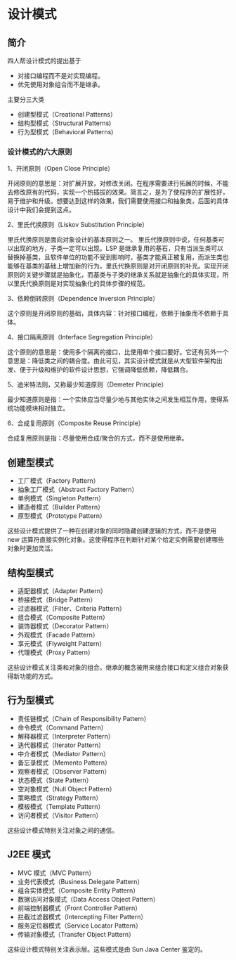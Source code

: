 # 设计模式

## 简介
四人帮设计模式的提出基于

* 对接口编程而不是对实现编程。
* 优先使用对象组合而不是继承。

主要分三大类

* 创建型模式（Creational Patterns）
* 结构型模式（Structural Patterns)
* 行为型模式（Behavioral Patterns)

### 设计模式的六大原则

1、开闭原则（Open Close Principle）

开闭原则的意思是：对扩展开放，对修改关闭。在程序需要进行拓展的时候，不能去修改原有的代码，实现一个热插拔的效果。简言之，是为了使程序的扩展性好，易于维护和升级。想要达到这样的效果，我们需要使用接口和抽象类，后面的具体设计中我们会提到这点。

2、里氏代换原则（Liskov Substitution Principle）

里氏代换原则是面向对象设计的基本原则之一。 里氏代换原则中说，任何基类可以出现的地方，子类一定可以出现。LSP 是继承复用的基石，只有当派生类可以替换掉基类，且软件单位的功能不受到影响时，基类才能真正被复用，而派生类也能够在基类的基础上增加新的行为。里氏代换原则是对开闭原则的补充。实现开闭原则的关键步骤就是抽象化，而基类与子类的继承关系就是抽象化的具体实现，所以里氏代换原则是对实现抽象化的具体步骤的规范。

3、依赖倒转原则（Dependence Inversion Principle）

这个原则是开闭原则的基础，具体内容：针对接口编程，依赖于抽象而不依赖于具体。

4、接口隔离原则（Interface Segregation Principle）

这个原则的意思是：使用多个隔离的接口，比使用单个接口要好。它还有另外一个意思是：降低类之间的耦合度。由此可见，其实设计模式就是从大型软件架构出发、便于升级和维护的软件设计思想，它强调降低依赖，降低耦合。

5、迪米特法则，又称最少知道原则（Demeter Principle）

最少知道原则是指：一个实体应当尽量少地与其他实体之间发生相互作用，使得系统功能模块相对独立。

6、合成复用原则（Composite Reuse Principle）

合成复用原则是指：尽量使用合成/聚合的方式，而不是使用继承。

## 创建型模式

* 工厂模式（Factory Pattern）
* 抽象工厂模式（Abstract Factory Pattern）
* 单例模式（Singleton Pattern）
* 建造者模式（Builder Pattern）
* 原型模式（Prototype Pattern）

这些设计模式提供了一种在创建对象的同时隐藏创建逻辑的方式，而不是使用 new 运算符直接实例化对象。这使得程序在判断针对某个给定实例需要创建哪些对象时更加灵活。

## 结构型模式

* 适配器模式（Adapter Pattern）
* 桥接模式（Bridge Pattern）
* 过滤器模式（Filter、Criteria Pattern）
* 组合模式（Composite Pattern）
* 装饰器模式（Decorator Pattern）
* 外观模式（Facade Pattern）
* 享元模式（Flyweight Pattern）
* 代理模式（Proxy Pattern）

这些设计模式关注类和对象的组合。继承的概念被用来组合接口和定义组合对象获得新功能的方式。

## 行为型模式

* 责任链模式（Chain of Responsibility Pattern）
* 命令模式（Command Pattern）
* 解释器模式（Interpreter Pattern）
* 迭代器模式（Iterator Pattern）
* 中介者模式（Mediator Pattern）
* 备忘录模式（Memento Pattern）
* 观察者模式（Observer Pattern）
* 状态模式（State Pattern）
* 空对象模式（Null Object Pattern）
* 策略模式（Strategy Pattern）
* 模板模式（Template Pattern）
* 访问者模式（Visitor Pattern）

这些设计模式特别关注对象之间的通信。


## J2EE 模式

* MVC 模式（MVC Pattern）
* 业务代表模式（Business Delegate Pattern）
* 组合实体模式（Composite Entity Pattern）
* 数据访问对象模式（Data Access Object Pattern）
* 前端控制器模式（Front Controller Pattern）
* 拦截过滤器模式（Intercepting Filter Pattern）
* 服务定位器模式（Service Locator Pattern）
* 传输对象模式（Transfer Object Pattern）

这些设计模式特别关注表示层。这些模式是由 Sun Java Center 鉴定的。